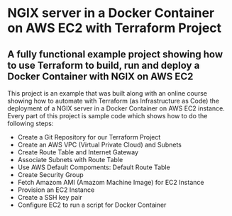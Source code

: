 # NGIX server in a Docker Container on AWS EC2 with Terraform Project

## A fully functional example project showing how to use Terraform to build, run and deploy a Docker Container with NGIX on AWS EC2

This project is an example that was built along with an online course showing how to automate with Terraform (as Infrastructure as Code) the deployment of a NGIX server in a Docker Container on AWS EC2 instance. Every part of this project is sample code which shows how to do the following steps:

* Create a Git Repository for our Terraform Project
* Create an AWS VPC (Virtual Private Cloud) and Subnets
* Create Route Table and Internet Gateway
* Associate Subnets with Route Table
* Use AWS Default Compoments: Default Route Table
* Create Security Group
* Fetch Amazom AMI (Amazom Machine Image) for EC2 Instance
* Provision an EC2 Instance
* Create a SSH key pair
* Configure EC2 to run a script for Docker Container

